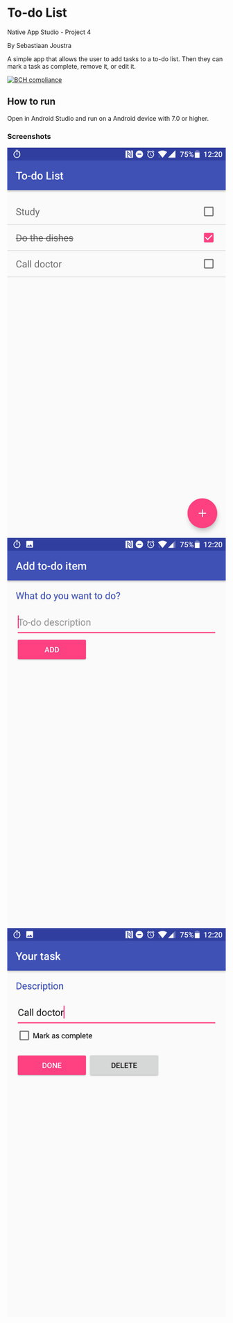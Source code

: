 # To-do List

Native App Studio - Project 4

By Sebastiaan Joustra

A simple app that allows the user to add tasks to a to-do list. Then they can mark a task as complete, remove it, or edit it.

[![BCH compliance](https://bettercodehub.com/edge/badge/SebasJoustra/SebastiaanJoustra-pset4?branch=master)](https://bettercodehub.com/)

## How to run

Open in Android Studio and run on a Android device with 7.0 or higher.

### Screenshots
![Screenshot 1](doc/screen1.png)
![Screenshot 2](doc/screen2.png)
![Screenshot 3](doc/screen3.png)